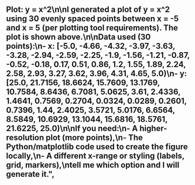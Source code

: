 ## Plot: y = x^2\\n\\nI generated a plot of y = x^2 using 30 evenly spaced points between x = -5 and x = 5 (per plotting tool requirements). The plot is shown above.\\n\\nData used (30 points):\\n- **x**: [-5.0, -4.66, -4.32, -3.97, -3.63, -3.28, -2.94, -2.59, -2.25, -1.9, -1.56, -1.21, -0.87, -0.52, -0.18, 0.17, 0.51, 0.86, 1.2, 1.55, 1.89, 2.24, 2.58, 2.93, 3.27, 3.62, 3.96, 4.31, 4.65, 5.0)\\n- **y**: [25.0, 21.7156, 18.6624, 15.7609, 13.1769, 10.7584, 8.6436, 6.7081, 5.0625, 3.61, 2.4336, 1.4641, 0.7569, 0.2704, 0.0324, 0.0289, 0.2601, 0.7396, 1.44, 2.4025, 3.5721, 5.0176, 6.6564, 8.5849, 10.6929, 13.1044, 15.6816, 18.5761, 21.6225, 25.0)\\n\\nIf you need:\\n- A higher-resolution plot (more points),\\n- The Python/matplotlib code used to create the figure locally,\\n- A different x-range or styling (labels, grid, markers),\\ntell me which option and I will generate it.",

